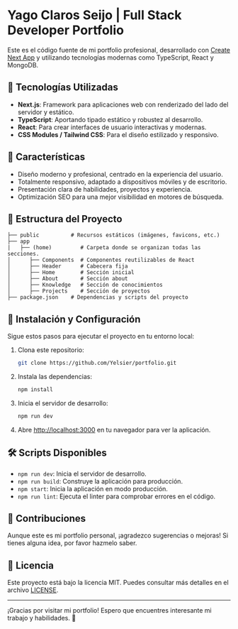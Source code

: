 # Yago Claros Seijo | Full Stack Developer Portfolio

Este es el código fuente de mi portfolio profesional, desarrollado con [Create Next App](https://nextjs.org/docs/api-reference/create-next-app) y utilizando tecnologías modernas como TypeScript, React y MongoDB.

## 🚀 Tecnologías Utilizadas

- **Next.js**: Framework para aplicaciones web con renderizado del lado del servidor y estático.
- **TypeScript**: Aportando tipado estático y robustez al desarrollo.
- **React**: Para crear interfaces de usuario interactivas y modernas.
- **CSS Modules / Tailwind CSS**: Para el diseño estilizado y responsivo.

## 🌟 Características

- Diseño moderno y profesional, centrado en la experiencia del usuario.
- Totalmente responsivo, adaptado a dispositivos móviles y de escritorio.
- Presentación clara de habilidades, proyectos y experiencia.
- Optimización SEO para una mejor visibilidad en motores de búsqueda.

## 📂 Estructura del Proyecto

```
├── public          # Recursos estáticos (imágenes, favicons, etc.)
├── app
|   ├── (home)         # Carpeta donde se organizan todas las secciones.
│      ├── Components  # Componentes reutilizables de React
│      ├── Header      # Cabecera fija
│      ├── Home        # Sección inicial
│      ├── About       # Sección about
│      ├── Knowledge   # Sección de conocimientos
│      ├── Projects    # Sección de proyectos
├── package.json    # Dependencias y scripts del proyecto
```

## 🚀 Instalación y Configuración

Sigue estos pasos para ejecutar el proyecto en tu entorno local:

1. Clona este repositorio:
   ```bash
   git clone https://github.com/Yelsier/portfolio.git
   ```

2. Instala las dependencias:
   ```bash
   npm install
   ```

3. Inicia el servidor de desarrollo:
   ```bash
   npm run dev
   ```

4. Abre [http://localhost:3000](http://localhost:3000) en tu navegador para ver la aplicación.

## 🛠 Scripts Disponibles

- `npm run dev`: Inicia el servidor de desarrollo.
- `npm run build`: Construye la aplicación para producción.
- `npm start`: Inicia la aplicación en modo producción.
- `npm run lint`: Ejecuta el linter para comprobar errores en el código.

## 🤝 Contribuciones

Aunque este es mi portfolio personal, ¡agradezco sugerencias o mejoras! Si tienes alguna idea, por favor hazmelo saber.

## 📜 Licencia

Este proyecto está bajo la licencia MIT. Puedes consultar más detalles en el archivo [LICENSE](./LICENSE).

---

¡Gracias por visitar mi portfolio! Espero que encuentres interesante mi trabajo y habilidades. 🌟
